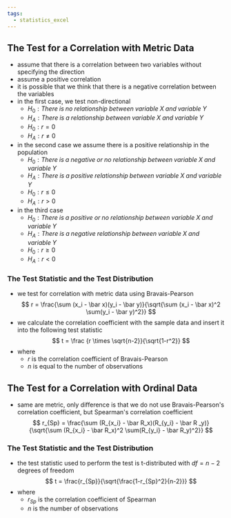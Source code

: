 ```yaml
---
tags:
  - statistics_excel
---
```

## The Test for a Correlation with Metric Data
- assume that there is a correlation between two variables without specifying the direction
- assume a positive correlation
- it is possible that we think that there is a negative correlation between the variables
- in the first case, we test non-directional
	- $H_0: There \; is \; no \; relationship \; between \; variable \; X \; and \; variable \; Y$
	- $H_A: There \; is \; a \; relationship \; between \; variable \; X \; and \; variable \; Y$
	- $H_0: r=0$
	- $H_A: r \neq 0$
- in the second case we assume there is a positive relationship in the population 	
	- $H_0: There \; is \; a \; negative \; or \; no\; relationship \; between \; variable \; X \; and \; variable \; Y$
	- $H_A: There \; is \; a \; positive\; relationship \; between \; variable \; X \; and \; variable \; Y$
	- $H_0: r\leq 0$
	- $H_A: r > 0$
- in the third case 
	- $H_0: There \; is \; a \; positive \; or \; no\; relationship \; between \; variable \; X \; and \; variable \; Y$
	- $H_A: There \; is \; a \; negative\; relationship \; between \; variable \; X \; and \; variable \; Y$
	- $H_0: r\geq 0$
	- $H_A: r < 0$
### The Test Statistic and the Test Distribution
- we test for correlation with metric data using Bravais-Pearson
$$
r = \frac{\sum (x_i - \bar x)(y_i - \bar y)}{\sqrt{\sum (x_i - \bar x)^2 \sum(y_i - \bar y)^2}}
$$
- we calculate the correlation coefficient with the sample data and insert it into the following test statistic
$$
t = \frac {r \times \sqrt{n-2}}{\sqrt{1-r^2}}
$$
- where 
	- $r$ is the correlation coefficient of Bravais-Pearson
	- $n$ is equal to the number of observations
## The Test for a Correlation with Ordinal Data
- same are metric, only difference is that we do not use Bravais-Pearson's correlation coefficient, but Spearman's correlation coefficient
$$
r_{Sp} = \frac{\sum (R_{x_i} - \bar R_x)(R_{y_i} - \bar R _y)}{\sqrt{\sum (R_{x_i} - \bar R_x)^2 \sum(R_{y_i} - \bar R_y)^2}}
$$
### The Test Statistic and the Test Distribution
- the test statistic used to perform the test is t-distributed with $df = n-2$ degrees of freedom 
$$
t = \frac{r_{Sp}}{\sqrt{\frac{1-r_{Sp}^2}{n-2}}}
$$
- where 
	- $r_{Sp}$ is the correlation coefficient of Spearman
	- $n$ is the number of observations